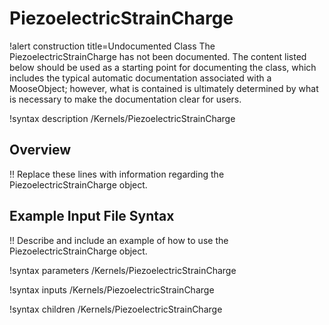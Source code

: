 # PiezoelectricStrainCharge

!alert construction title=Undocumented Class
The PiezoelectricStrainCharge has not been documented. The content listed below should be used as a starting point for
documenting the class, which includes the typical automatic documentation associated with a
MooseObject; however, what is contained is ultimately determined by what is necessary to make the
documentation clear for users.

!syntax description /Kernels/PiezoelectricStrainCharge

## Overview

!! Replace these lines with information regarding the PiezoelectricStrainCharge object.

## Example Input File Syntax

!! Describe and include an example of how to use the PiezoelectricStrainCharge object.

!syntax parameters /Kernels/PiezoelectricStrainCharge

!syntax inputs /Kernels/PiezoelectricStrainCharge

!syntax children /Kernels/PiezoelectricStrainCharge
